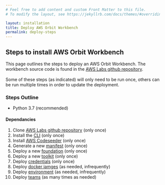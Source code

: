 ```yaml
---
# Feel free to add content and custom Front Matter to this file.
# To modify the layout, see https://jekyllrb.com/docs/themes/#overriding-theme-defaults

layout: installation
title: Deploy AWS Orbit Workbench
permalink: deploy-steps
---
```


## Steps to install AWS Orbit Workbench 
This page outlines the steps to deploy an AWS Orbit Workbench.  The workbench source code is found in
the [AWS Labs github repository](https://github.com/awslabs/aws-orbit-workbench/).
<br><br>
Some of these steps (as indicated) will only need to be run once, others can be run multiple times in order to update the deployment.  



### Steps Outline
- Python 3.7 (recommended)
#### Dependancies


<ol>
    <li>Clone <a href="detail-fork">AWS Labs github repository</a> (only once)</li>
    <li>Install the <a href="detail-cli">CLI</a> (only once)</li>
    <li>Install <a href="detail-codeseeder"> AWS Codeseeder</a> (only once)</li>
    <li>Generate a new <a href="detail-manifest"> manifest</a> (only once)</li>
    <li>Deploy a new <a href="detail-foundation"> foundation</a> (only once)</li>
    <li>Deploy a new <a href="detail-toolkit"> toolkit</a> (only once)</li>
    <li>Deploy <a href="detail-credentials"> credentials</a> (only once)</li>
    <li>Deploy <a href="detail-images"> docker iamges</a> (as needed, infrequently)</li>
    <li>Deploy <a href="detail-environment"> environment</a> (as needed, infrequently)</li>
    <li>Deploy <a href="detail-teams"> teams</a>  (as many times as needed)</li>
</ol>


